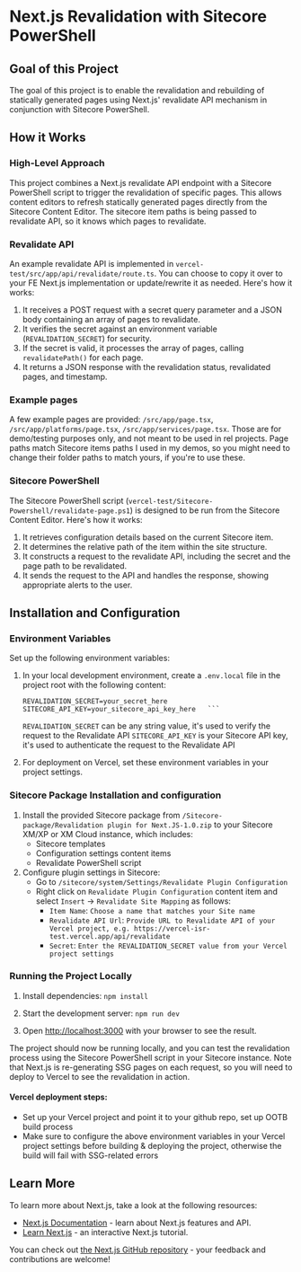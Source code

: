 # Next.js Revalidation with Sitecore PowerShell

## Goal of this Project

The goal of this project is to enable the revalidation and rebuilding of statically generated pages using Next.js' revalidate API mechanism in conjunction with Sitecore PowerShell.

## How it Works

### High-Level Approach

This project combines a Next.js revalidate API endpoint with a Sitecore PowerShell script to trigger the revalidation of specific pages. This allows content editors to refresh statically generated pages directly from the Sitecore Content Editor. The sitecore item paths is being passed to revalidate API, so it knows which pages to revalidate.

### Revalidate API

An example revalidate API is implemented in `vercel-test/src/app/api/revalidate/route.ts`. You can choose to copy it over to your FE Next.js implementation or update/rewrite it as needed.
Here's how it works:

1. It receives a POST request with a secret query parameter and a JSON body containing an array of pages to revalidate.
2. It verifies the secret against an environment variable (`REVALIDATION_SECRET`) for security.
3. If the secret is valid, it processes the array of pages, calling `revalidatePath()` for each page.
4. It returns a JSON response with the revalidation status, revalidated pages, and timestamp.

### Example pages

A few example pages are provided: `/src/app/page.tsx`, `/src/app/platforms/page.tsx`, `/src/app/services/page.tsx`. Those are for demo/testing purposes only, and not meant to be used in rel projects. Page paths match Sitecore items paths I used in my demos, so you might need to change their folder paths to match yours, if you're to use these.

### Sitecore PowerShell

The Sitecore PowerShell script (`vercel-test/Sitecore-Powershell/revalidate-page.ps1`) is designed to be run from the Sitecore Content Editor. Here's how it works:

1. It retrieves configuration details based on the current Sitecore item.
2. It determines the relative path of the item within the site structure.
3. It constructs a request to the revalidate API, including the secret and the page path to be revalidated.
4. It sends the request to the API and handles the response, showing appropriate alerts to the user.

## Installation and Configuration

### Environment Variables

Set up the following environment variables:

1. In your local development environment, create a `.env.local` file in the project root with the following content:

   ````
   REVALIDATION_SECRET=your_secret_here
   SITECORE_API_KEY=your_sitecore_api_key_here   ```
   ````

   `REVALIDATION_SECRET` can be any string value, it's used to verify the request to the Revalidate API
   `SITECORE_API_KEY` is your Sitecore API key, it's used to authenticate the request to the Revalidate API

2. For deployment on Vercel, set these environment variables in your project settings.

### Sitecore Package Installation and configuration

1. Install the provided Sitecore package from `/Sitecore-package/Revalidation plugin for Next.JS-1.0.zip` to your Sitecore XM/XP or XM Cloud instance, which includes:
   - Sitecore templates
   - Configuration settings content items
   - Revalidate PowerShell script
2. Configure plugin settings in Sitecore:
   - Go to `/sitecore/system/Settings/Revalidate Plugin Configuration`
   - Right click on `Revalidate Plugin Configuration` content item and select `Insert` -> `Revalidate Site Mapping` as follows:
     - `Item Name`: `Choose a name that matches your Site name`
     - `Revalidate API Url`: `Provide URL to Revalidate API of your Vercel project, e.g. https://vercel-isr-test.vercel.app/api/revalidate`
     - `Secret`: `Enter the REVALIDATION_SECRET value from your Vercel project settings`

### Running the Project Locally

1. Install dependencies: `npm install  `

2. Start the development server: `npm run dev  `
3. Open [http://localhost:3000](http://localhost:3000) with your browser to see the result.

The project should now be running locally, and you can test the revalidation process using the Sitecore PowerShell script in your Sitecore instance.
Note that Next.js is re-generating SSG pages on each request, so you will need to deploy to Vercel to see the revalidation in action.

#### Vercel deployment steps:

- Set up your Vercel project and point it to your github repo, set up OOTB build process
- Make sure to configure the above environment variables in your Vercel project settings before building & deploying the project, otherwise the build will fail with SSG-related errors

## Learn More

To learn more about Next.js, take a look at the following resources:

- [Next.js Documentation](https://nextjs.org/docs) - learn about Next.js features and API.
- [Learn Next.js](https://nextjs.org/learn) - an interactive Next.js tutorial.

You can check out [the Next.js GitHub repository](https://github.com/vercel/next.js) - your feedback and contributions are welcome!
